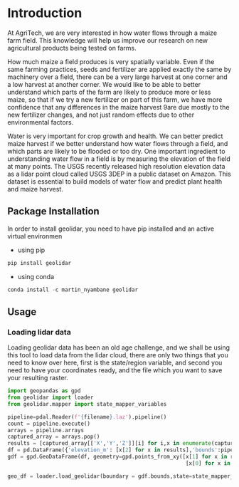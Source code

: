 # Introduction
At AgriTech, we are very interested in how water flows through a maize farm field. This knowledge will help us improve our research on new agricultural products being tested on farms.

How much maize a field produces is very spatially variable. Even if the same farming practices, seeds and fertilizer are applied exactly the same by machinery over a field, there can be a very large harvest at one corner and a low harvest at another corner.  We would like to be able to better understand which parts of the farm are likely to produce more or less maize, so that if we try a new fertilizer on part of this farm, we have more confidence that any differences in the maize harvest 9are due mostly to the new fertilizer changes, and not just random effects due to other environmental factors.  

Water is very important for crop growth and health.  We can better predict maize harvest if we better understand how water flows through a field, and which parts are likely to be flooded or too dry. One important ingredient to understanding water flow in a field is by measuring the elevation of the field at many points. The USGS recently released high resolution elevation data as a lidar point cloud called USGS 3DEP in a public dataset on Amazon. This dataset is essential to build models of water flow and predict plant health and maize harvest. 


## Package Installation 

In order to install geolidar, you need to have pip installed and an active virtual environmen

* using pip
```python
pip install geolidar
```

* using conda
```python
conda install -c martin_nyambane geolidar
```

## Usage
### Loading lidar data

Loading geolidar data has been an old age challenge, and we shall be using this tool to load data from the lidar cloud, there are only two things that you need to know over here, first is the state/region variable, and second you need to have your coordinates ready, and the file which you want to save your resulting raster.

```python
import geopandas as gpd
from geolidar import loader
from geolidar.mapper import state_mapper_variables

pipeline=pdal.Reader(f'{filename}.laz').pipeline()
count = pipeline.execute()
arrays = pipeline.arrays
captured_array = arrays.pop()
results = [captured_array[['X','Y','Z']][i] for i,x in enumerate(captured_array)]
df = pd.DataFrame({'elevation_m': [x[2] for x in results],'bounds':pipeline.bounds})
gdf = gpd.GeoDataFrame(df, geometry=gpd.points_from_xy([x[1] for x in results], 
                                                        [x[0] for x in results]))

geo_df = loader.load_geolidar(boundary = gdf.bounds,state=state_mapper_variables.IA_FullState,filename="../data/iowa",esp_output=3857)
```